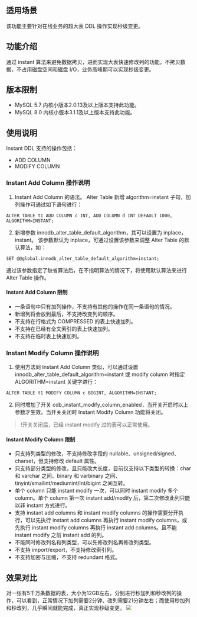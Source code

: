 ## 适用场景
该功能主要针对在线业务的超大表 DDL 操作实现秒级变更。
 
## 功能介绍
通过 instant 算法来避免数据拷贝，进而实现大表快速修改列的功能，不拷贝数据，不占用磁盘空间和磁盘 I/O，业务高峰期可以实现秒级变更。

## 版本限制
- MySQL 5.7 内核小版本2.0.13及以上版本支持此功能。
- MySQL 8.0 内核小版本3.1.1及以上版本支持此功能。

## 使用说明
Instant DDL 支持的操作包括：
- ADD COLUMN
- MODIFY COLUMN

### Instant Add Column 操作说明
1. Instant Add Column 的语法。
Alter Table 新增 algorithm=instant 子句，加列操作可通过如下语句进行：
```
ALTER TABLE t1 ADD COLUMN c INT, ADD COLUMN d INT DEFAULT 1000, ALGORITHM=INSTANT;
```
2. 新增参数 innodb_alter_table_default_algorithm，其可以设置为 inplace，instant。
该参数默认为 inplace，可通过设置该参数来调整 Alter Table 的默认算法，如：
```
SET @@global.innodb_alter_table_default_algorithm=instant;
```
通过该参数指定了缺省算法后，在不指明算法的情况下，将使用默认算法来进行 Alter Table 操作。

#### Instant Add Column 限制
- 一条语句中只有加列操作，不支持有其他的操作在同一条语句的情况。
- 新增列将会放到最后，不支持改变列的顺序。
- 不支持在行格式为 COMPRESSED 的表上快速加列。
- 不支持在已经有全文索引的表上快速加列。
- 不支持在临时表上快速加列。


### Instant Modify Column 操作说明
1. 使用方法同 Instant Add Column 类似，可以通过设置 innodb_alter_table_default_algorithm=instant 或 modify column 时指定 ALGORITHM=instant 关键字进行：
```
ALTER TABLE t1 MODIFY COLUMN c BIGINT, ALGORITHM=INSTANT;
```
2. 同时增加了开关 cdb_instant_modify_column_enabled，当开关开启时以上参数才生效。当开关关闭时 Instant Modify Column 功能将关闭。
>!开关关闭后，已经 instant modify 过的表可以正常使用。

#### Instant Modify Column 限制
- 只支持列类型的修改，不支持修改字段的 nullable、unsigned/signed、charset，但支持修改 default 属性。
- 只支持部分类型的修改，且只能改大长度，目前仅支持以下类型的转换：char 和 varchar 之间、binary 和 varbinary 之间、tinyint/smallint/mediumint/int/bigint 之间互转。
- 单个 column 只能 instant modify 一次，可以同时 instant modify 多个 column。单个 column 第一次 instant add/modify 后，第二次修改此列只能以非 instant 方式进行。
- 支持 instant add columns 和 instant modify columns 的操作需要分开执行，可以先执行 instant add columns 再执行 instant modify columns，或先执行 instant modify columns 再执行 instant add columns。且不能 instant modify 之前 instant add 的列。
- 不能同时修改列名和列类型，可以先修改列名再修改列类型。
- 不支持 import/export，不支持修改索引列。
- 不支持加密与压缩，不支持 redundant 格式。

## 效果对比
对一张有5千万条数据的表，大小为12GB左右，分别进行秒加列和秒改列的操作，可以看到，正常情况下加列需要2分钟、改列需要21分钟左右；而使用秒加列和秒改列，几乎瞬间就能完成，真正实现秒级变更。
<img src="https://main.qcloudimg.com/raw/d50bdfe19657d955204ba8fc8331d277.png"  style="zoom:80%;">


 
